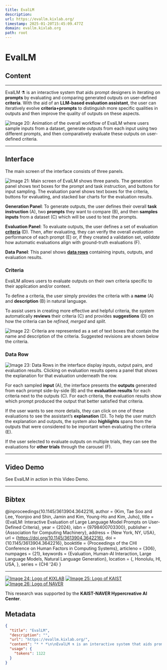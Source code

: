 ```yaml
---
title: EvalLM
description: 
url: https://evallm.kixlab.org/
timestamp: 2025-01-20T15:45:09.477Z
domain: evallm.kixlab.org
path: root
---
```


# EvalLM



## Content

* * *

EvalLM ⚗️ is an interactive system that aids prompt designers in iterating on **prompts** by evaluating and comparing generated outputs on user-defined **criteria**. With the aid of an **LLM-based evaluation assistant**, the user can iteratively evolve **criteria+prompts** to distinguish more specific qualities in outputs and then improve the quality of outputs on these aspects.

![Image 20: Animation of the overall workflow of EvalLM where users sample inputs from a dataset, generate outputs from each input using two different prompts, and then comparatively evaluate these outputs on user-defined criteria.](https://evallm.kixlab.org/assets/img/animation.gif)

* * *

Interface
---------

The main screen of the interface consists of three panels.

![Image 21: Main screen of EvalLM shows three panels. The generation panel shows text boxes for the prompt and task instruction, and buttons for input sampling. The evaluation panel shows text boxes for the criteria, buttons for evaluating, and stacked bar charts for the evaluation results.](https://evallm.kixlab.org/assets/img/interface.png)

**Generation Panel**: To generate outputs, the user defines their overall **task instruction** (A), two **prompts** they want to compare (B), and then **samples inputs** from a dataset (C) which will be used to test the prompts.

**Evaluation Panel**: To evaluate outputs, the user defines a set of evaluation **[criteria](https://evallm.kixlab.org/#criteria)** (D). Then, after evaluating, they can verify the overall _evaluation_ performance of each prompt (E) or, if they created a validation set, _validate_ how automatic evaluations align with ground-truth evaluations (F).

**Data Panel**: This panel shows **[data rows](https://evallm.kixlab.org/#datarow)** containing inputs, outputs, and evaluation results.

### Criteria

EvalLM allows users to evaluate outputs on their own criteria specific to their application and/or context.

To define a criteria, the user simply provides the criteria with a **name** (A) and **description** (B) in natural language.

To assist users in creating more effective and helpful criteria, the system automatically **reviews** their criteria (C) and provides **suggestions** (D) on how the criteria can be _refined_, _merged_ and _split_.

![Image 22: Criteria are represented as a set of text boxes that contain the name and description of the criteria. Suggested revisions are shown below the criteria.](https://evallm.kixlab.org/assets/img/criteria.png)

### Data Row

![Image 23: Data Rows in the interface display inputs, output pairs, and evaluation results. Clicking on evaluation results opens a panel that shows the explanation for that evaluation underneath the row.](https://evallm.kixlab.org/assets/img/datarow.png)

For each sampled **input** (A), the interface presents the **outputs** generated from each prompt side-by-side (B) and the **evaluation results** for each criteria next to the outputs (C). For each criteria, the evaluation results show which prompt produced the output that better satisfied that criteria.

If the user wants to see more details, they can click on one of these evaluations to see the assistant’s **explanation** (D). To help the user match the explanation and outputs, the system also **highlights** spans from the outputs that were considered to be important when evaluating the criteria (E).

If the user selected to evaluate outputs on multiple trials, they can see the evaluations for **other trials** through the carousel (F).

* * *

Video Demo
----------

See EvalLM in action in this Video Demo.

* * *

Bibtex
------

@inproceedings{10.1145/3613904.3642216,
author = {Kim, Tae Soo and Lee, Yoonjoo and Shin, Jamin and Kim, Young-Ho and Kim, Juho},
title = {EvalLM: Interactive Evaluation of Large Language Model Prompts on User-Defined Criteria},
year = {2024},
isbn = {9798400703300},
publisher = {Association for Computing Machinery},
address = {New York, NY, USA},
url = {https://doi.org/10.1145/3613904.3642216},
doi = {10.1145/3613904.3642216},
booktitle = {Proceedings of the CHI Conference on Human Factors in Computing Systems},
articleno = {306},
numpages = {21},
keywords = {Evaluation, Human-AI Interaction, Large Language Models, Natural Language Generation},
location = {, Honolulu, HI, USA, },
series = {CHI '24}
}

* * *

[![Image 24: Logo of KIXLAB](https://evallm.kixlab.org/assets/img/kixlab_logo.png)](https://kixlab.org/) [![Image 25: Logo of KAIST](https://evallm.kixlab.org/assets/img/kaist_logo.png)](https://kaist.ac.kr/) [![Image 26: Logo of NAVER](https://evallm.kixlab.org/assets/img/naver_logo.png)](https://www.facebook.com/NAVERAILAB)

This research was supported by the **KAIST-NAVER Hypercreative AI Center**.

## Metadata

```json
{
  "title": "EvalLM",
  "description": "",
  "url": "https://evallm.kixlab.org/",
  "content": "* * *\n\nEvalLM ⚗️ is an interactive system that aids prompt designers in iterating on **prompts** by evaluating and comparing generated outputs on user-defined **criteria**. With the aid of an **LLM-based evaluation assistant**, the user can iteratively evolve **criteria+prompts** to distinguish more specific qualities in outputs and then improve the quality of outputs on these aspects.\n\n![Image 20: Animation of the overall workflow of EvalLM where users sample inputs from a dataset, generate outputs from each input using two different prompts, and then comparatively evaluate these outputs on user-defined criteria.](https://evallm.kixlab.org/assets/img/animation.gif)\n\n* * *\n\nInterface\n---------\n\nThe main screen of the interface consists of three panels.\n\n![Image 21: Main screen of EvalLM shows three panels. The generation panel shows text boxes for the prompt and task instruction, and buttons for input sampling. The evaluation panel shows text boxes for the criteria, buttons for evaluating, and stacked bar charts for the evaluation results.](https://evallm.kixlab.org/assets/img/interface.png)\n\n**Generation Panel**: To generate outputs, the user defines their overall **task instruction** (A), two **prompts** they want to compare (B), and then **samples inputs** from a dataset (C) which will be used to test the prompts.\n\n**Evaluation Panel**: To evaluate outputs, the user defines a set of evaluation **[criteria](https://evallm.kixlab.org/#criteria)** (D). Then, after evaluating, they can verify the overall _evaluation_ performance of each prompt (E) or, if they created a validation set, _validate_ how automatic evaluations align with ground-truth evaluations (F).\n\n**Data Panel**: This panel shows **[data rows](https://evallm.kixlab.org/#datarow)** containing inputs, outputs, and evaluation results.\n\n### Criteria\n\nEvalLM allows users to evaluate outputs on their own criteria specific to their application and/or context.\n\nTo define a criteria, the user simply provides the criteria with a **name** (A) and **description** (B) in natural language.\n\nTo assist users in creating more effective and helpful criteria, the system automatically **reviews** their criteria (C) and provides **suggestions** (D) on how the criteria can be _refined_, _merged_ and _split_.\n\n![Image 22: Criteria are represented as a set of text boxes that contain the name and description of the criteria. Suggested revisions are shown below the criteria.](https://evallm.kixlab.org/assets/img/criteria.png)\n\n### Data Row\n\n![Image 23: Data Rows in the interface display inputs, output pairs, and evaluation results. Clicking on evaluation results opens a panel that shows the explanation for that evaluation underneath the row.](https://evallm.kixlab.org/assets/img/datarow.png)\n\nFor each sampled **input** (A), the interface presents the **outputs** generated from each prompt side-by-side (B) and the **evaluation results** for each criteria next to the outputs (C). For each criteria, the evaluation results show which prompt produced the output that better satisfied that criteria.\n\nIf the user wants to see more details, they can click on one of these evaluations to see the assistant’s **explanation** (D). To help the user match the explanation and outputs, the system also **highlights** spans from the outputs that were considered to be important when evaluating the criteria (E).\n\nIf the user selected to evaluate outputs on multiple trials, they can see the evaluations for **other trials** through the carousel (F).\n\n* * *\n\nVideo Demo\n----------\n\nSee EvalLM in action in this Video Demo.\n\n* * *\n\nBibtex\n------\n\n@inproceedings{10.1145/3613904.3642216,\nauthor = {Kim, Tae Soo and Lee, Yoonjoo and Shin, Jamin and Kim, Young-Ho and Kim, Juho},\ntitle = {EvalLM: Interactive Evaluation of Large Language Model Prompts on User-Defined Criteria},\nyear = {2024},\nisbn = {9798400703300},\npublisher = {Association for Computing Machinery},\naddress = {New York, NY, USA},\nurl = {https://doi.org/10.1145/3613904.3642216},\ndoi = {10.1145/3613904.3642216},\nbooktitle = {Proceedings of the CHI Conference on Human Factors in Computing Systems},\narticleno = {306},\nnumpages = {21},\nkeywords = {Evaluation, Human-AI Interaction, Large Language Models, Natural Language Generation},\nlocation = {, Honolulu, HI, USA, },\nseries = {CHI '24}\n}\n\n* * *\n\n[![Image 24: Logo of KIXLAB](https://evallm.kixlab.org/assets/img/kixlab_logo.png)](https://kixlab.org/) [![Image 25: Logo of KAIST](https://evallm.kixlab.org/assets/img/kaist_logo.png)](https://kaist.ac.kr/) [![Image 26: Logo of NAVER](https://evallm.kixlab.org/assets/img/naver_logo.png)](https://www.facebook.com/NAVERAILAB)\n\nThis research was supported by the **KAIST-NAVER Hypercreative AI Center**.",
  "usage": {
    "tokens": 1122
  }
}
```
